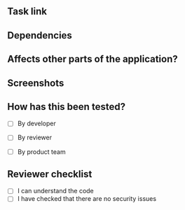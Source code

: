 ## Task link


## Dependencies


## Affects other parts of the application?


## Screenshots


## How has this been tested?

- [ ] By developer
- [ ] By reviewer
- [ ] By product team


## Reviewer checklist

- [ ] I can understand the code
- [ ] I have checked that there are no security issues
